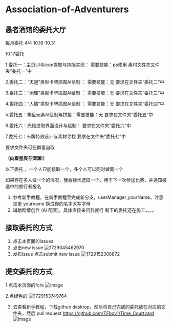 # Association-of-Adventurers

## 愚者酒馆的委托大厅

每月委托 4/4 10.16-10.31

10.17委托

1.委托一：主页UI与icon提取与排版实现： 需要技能：ps使用
素材文件在文件夹“委托一”中

2.委托二：“天道”类型卡牌插图AI绘制 ： 需要技能：无
要求在文件夹“委托二“中

3.委托三：“地理”类型卡牌插图AI绘制 ： 需要技能：无
要求在文件夹“委托三“中

4.委托四：“人情”类型卡牌插图AI绘制 ： 需要技能：无
要求在文件夹“委托四“中

5.委托五：棋盘元素AI绘制与拼接：需要技能：无
要求在文件夹“委托五“中

6.委托六：光锥提取界面设计与绘制：
要求在文件夹“委托六“中

7.委托七：卡牌特效设计与素材寻找
要求在文件夹“委托七“中

要求文件夹可在群里自取

**（向着星辰与深渊!）**

以下委托 ，一个人只能接取一个，多个人可以同时做同一个

如果存在多人做一个的情况，我会择优选取一个，用于下一次参加比赛，并通知被选中的旅行者报名

1. 参考新手教程，在新手教程里完成新分支，userManager_yourName，注意这里 yourname 换成你的名字大写字母
2. 辅助剧情创作 (Ai 配音)，具体直接来问我就行
剩下的委托还在施工。。。。


## 接取委托的方式

1. 点击本页面的issues
2. 点击new issue
![1729045462970](https://github.com/user-attachments/assets/624af5fa-a865-4169-9eca-904716fc458f)
3. 发布issue 点击submit new issue 
![1729152308872](https://github.com/user-attachments/assets/8ad65097-effb-4629-a6c5-5ee5efd99c10)

## 提交委托的方式
1.点击本页面的fork
![image](https://github.com/user-attachments/assets/f81f4fe8-a9d8-4606-8270-71902936c0d4)

2.点绿色的
![1729153749764](https://github.com/user-attachments/assets/d0a4933b-68d7-4a0c-873f-7625259dabb4)

3. 去查看新手教程，下载github desktop，然后将自己完成的委托放在对应的文件夹，然后 pull request
   https://github.com/TFboy1/Time_Courtyard
   ![image](https://github.com/user-attachments/assets/dc04fd98-4bb4-4516-8ddc-eaa422ebb979)


